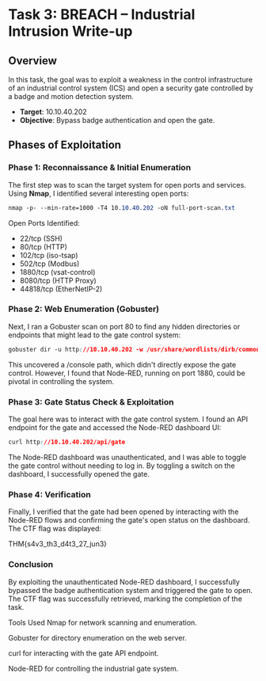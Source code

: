 # Task 3: BREACH – Industrial Intrusion Write-up

## Overview
In this task, the goal was to exploit a weakness in the control infrastructure of an industrial control system (ICS) and open a security gate controlled by a badge and motion detection system.

- **Target**: 10.10.40.202
- **Objective**: Bypass badge authentication and open the gate.

## Phases of Exploitation

### Phase 1: Reconnaissance & Initial Enumeration
The first step was to scan the target system for open ports and services. Using **Nmap**, I identified several interesting open ports:

```css
nmap -p- --min-rate=1000 -T4 10.10.40.202 -oN full-port-scan.txt
```

Open Ports Identified: 

- 22/tcp (SSH) 
- 80/tcp (HTTP) 
- 102/tcp (iso-tsap) 
- 502/tcp (Modbus) 
- 1880/tcp (vsat-control) 
- 8080/tcp (HTTP Proxy) 
- 44818/tcp (EtherNetIP-2) 

### Phase 2: Web Enumeration (Gobuster)
Next, I ran a Gobuster scan on port 80 to find any hidden directories or endpoints that might lead to the gate control system:

```css
gobuster dir -u http://10.10.40.202 -w /usr/share/wordlists/dirb/common.txt -t 40
```

This uncovered a /console path, which didn't directly expose the gate control. However, I found that Node-RED, running on port 1880, could be pivotal in controlling the system.

### Phase 3: Gate Status Check & Exploitation
The goal here was to interact with the gate control system. I found an API endpoint for the gate and accessed the Node-RED dashboard UI:

```css
curl http://10.10.40.202/api/gate
```

The Node-RED dashboard was unauthenticated, and I was able to toggle the gate control without needing to log in. By toggling a switch on the dashboard, I successfully opened the gate.

### Phase 4: Verification
Finally, I verified that the gate had been opened by interacting with the Node-RED flows and confirming the gate's open status on the dashboard. The CTF flag was displayed:

THM{s4v3_th3_d4t3_27_jun3}


### Conclusion

By exploiting the unauthenticated Node-RED dashboard, I successfully bypassed the badge authentication system and triggered the gate to open. The CTF flag was successfully retrieved, marking the completion of the task.

Tools Used
Nmap for network scanning and enumeration.

Gobuster for directory enumeration on the web server.

curl for interacting with the gate API endpoint.

Node-RED for controlling the industrial gate system.

